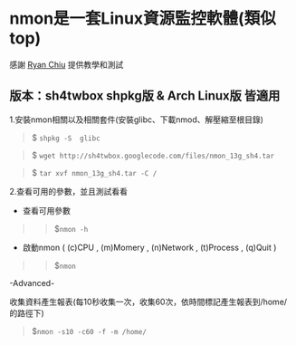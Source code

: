 # nmon是一套Linux資源監控軟體(類似top) #
感謝 [Ryan Chiu](http://www.facebook.com/ryan.chiu.1694) 提供教學和測試

## 版本：sh4twbox shpkg版 & Arch Linux版 皆適用 ##

1.安裝nmon相關以及相關套件(安裝glibc、下載nmod、解壓縮至根目錄)
> $ `shpkg -S  glibc`

> $ `wget http://sh4twbox.googlecode.com/files/nmon_13g_sh4.tar`

> $ `tar xvf nmon_13g_sh4.tar -C /`

2.查看可用的參數，並且測試看看
  * 查看可用參數
> > $`nmon -h`

  * 啟動nmon ( (c)CPU , (m)Momery , (n)Network , (t)Process , (q)Quit )
> > $`nmon`

-Advanced-

收集資料產生報表(每10秒收集一次，收集60次，依時間標記產生報表到/home/的路徑下)

> $`nmon -s10 -c60 -f -m /home/`